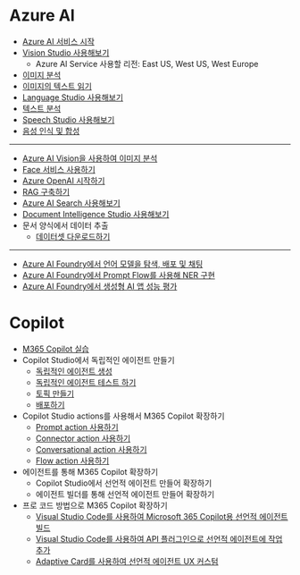 # Azure AI

- [Azure AI 서비스 시작](https://github.com/MicrosoftLearning/mslearn-ai-services/blob/main/Instructions/Exercises/01-use-azure-ai-services.md)
- [Vision Studio 사용해보기](https://github.com/MicrosoftLearning/mslearn-ai-fundamentals/blob/main/Instructions/Labs/03-image-analysis.md)
  - Azure AI Service 사용할 리전: East US, West US, West Europe
- [이미지 분석](https://github.com/MicrosoftLearning/mslearn-ai-vision/blob/main/Instructions/Exercises/01-analyze-images.md)
- [이미지의 텍스트 읽기](https://github.com/MicrosoftLearning/mslearn-ai-vision/blob/main/Instructions/Exercises/05-ocr.md)
- [Language Studio 사용해보기](https://github.com/MicrosoftLearning/mslearn-ai-fundamentals/blob/main/Instructions/Labs/06-text-analysis.md)
- [텍스트 분석](https://github.com/MicrosoftLearning/mslearn-ai-language/blob/main/Instructions/Exercises/01-analyze-text.md)
- [Speech Studio 사용해보기](https://github.com/MicrosoftLearning/mslearn-ai-fundamentals/blob/main/Instructions/Labs/09-speech.md)
- [음성 인식 및 합성](https://github.com/MicrosoftLearning/mslearn-ai-language/blob/main/Instructions/Exercises/07-speech.md)

---------
- [Azure AI Vision을 사용하여 이미지 분석](https://github.com/MicrosoftLearning/mslearn-ai-vision/blob/main/Instructions/Exercises/01-analyze-images.md)
- [Face 서비스 사용하기](https://github.com/MicrosoftLearning/mslearn-ai-vision/blob/main/Instructions/Exercises/04-face-service.md)
- [Azure OpenAI 시작하기](https://github.com/MicrosoftLearning/mslearn-openai/blob/main/Instructions/Exercises/01-get-started-azure-openai.md)
- [RAG 구축하기](https://github.com/MicrosoftLearning/mslearn-ai-studio/blob/main/Instructions/04-Use-own-data.md)
- [Azure AI Search 사용해보기](https://github.com/MicrosoftLearning/mslearn-ai-fundamentals/blob/main/Instructions/Labs/11-ai-search.md)
- [Document Intelligence Studio 사용해보기](https://github.com/MicrosoftLearning/mslearn-ai-fundamentals/blob/main/Instructions/Labs/10-document-intelligence.md)
- 문서 양식에서 데이터 추출
  - [데이터셋 다운로드하기](https://github.com/SDSTony/msft-link-collection/raw/refs/heads/main/invoice-dataset.zip) 

---------

- [Azure AI Foundry에서 언어 모델을 탐색, 배포 및 채팅](https://github.com/MicrosoftLearning/mslearn-ai-studio/blob/main/Instructions/02-Explore-model-catalog.md)
- [Azure AI Foundry에서 Prompt Flow를 사용해 NER 구현](https://github.com/MicrosoftLearning/mslearn-ai-studio/blob/main/Instructions/03b-Use-prompt-flow-NER.md)
- [Azure AI Foundry에서 생성형 AI 앱 성능 평가](https://github.com/MicrosoftLearning/mslearn-ai-studio/blob/main/Instructions/07-Evaluate-prompt-flow.md)


# Copilot

- [M365 Copilot 실습](https://learn.microsoft.com/ko-kr/training/modules/empower-workforce-copilot-hr/2-create-job-description)
- Copilot Studio에서 독립적인 에이전트 만들기
  - [독립적인 에이전트 생성](https://learn.microsoft.com/en-us/training/modules/plan-first-chatbot-online-workshop/copilot-creation)
  - [독립적인 에이전트 테스트 하기](https://learn.microsoft.com/en-us/training/modules/power-virtual-agents-create-online-workshop/try-conversation)
  - [토픽 만들기](https://learn.microsoft.com/en-us/training/modules/power-virtual-agents-create-online-workshop/create-topic)
  - [배포하기](https://learn.microsoft.com/en-us/training/modules/power-virtual-agents-create-online-workshop/publish-demo)
- Copilot Studio actions를 사용해서 M365 Copilot 확장하기
  - [Prompt action 사용하기](https://github.com/MicrosoftLearning/MS-4009-Extend-Microsoft-Copilot-for-Microsoft-365-with-Copilot-Studio/blob/master/Instructions/Labs/Prompt-actions/Exercise-create-prompt-action.md)
  - [Connector action 사용하기](https://github.com/MicrosoftLearning/MS-4009-Extend-Microsoft-Copilot-for-Microsoft-365-with-Copilot-Studio/blob/master/Instructions/Labs/Connector-actions/Exercise-create-connector-action.md)
  - [Conversational action 사용하기](https://github.com/MicrosoftLearning/MS-4009-Extend-Microsoft-Copilot-for-Microsoft-365-with-Copilot-Studio/blob/master/Instructions/Labs/Conversational-actions/Exercise-create-conversational-action.md)
  - [Flow action 사용하기](https://learn.microsoft.com/en-us/training/modules/build-flows-chatbot-online-workshop/exercise-build-flow)
- 에이전트를 통해 M365 Copilot 확장하기
  - Copilot Studio에서 선언적 에이전트 만들어 확장하기
  - 에이전트 빌더를 통해 선언적 에이전트 만들어 확장하기
- 프로 코드 방법으로 M365 Copilot 확장하기
  - [Visual Studio Code를 사용하여 Microsoft 365 Copilot용 선언적 에이전트 빌드](https://github.com/MicrosoftLearning/MS-4010-Build-Plugins-Connectors-Microsoft-Copilot-M365/blob/main/Instructions/Labs/LAB_01/1-introduction.md)
  - [Visual Studio Code를 사용하여 API 플러그인으로 선언적 에이전트에 작업 추가](https://github.com/MicrosoftLearning/MS-4010-Build-Plugins-Connectors-Microsoft-Copilot-M365/blob/main/Instructions/Labs/LAB_02/1-introduction.md)
  - [Adaptive Card를 사용하여 선언적 에이전트 UX 커스텀](https://github.com/MicrosoftLearning/MS-4010-Build-Plugins-Connectors-Microsoft-Copilot-M365/blob/main/Instructions/Labs/LAB_03/1-introduction.md)
